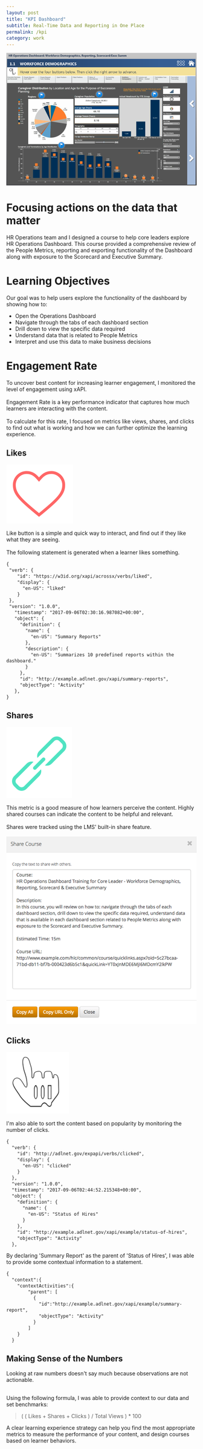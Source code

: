 ```yaml
---
layout: post
title: "KPI Dashboard"
subtitle: Real-Time Data and Reporting in One Place
permalink: /kpi
category: work
---
```


<div class="img-container">
  <img src="/img/kpi.png">
</div>
<!-- ![Image of Dashboard](/img/kpi.png)   -->


# Focusing actions on the data that matter
HR Operations team and I designed a course to help core leaders explore HR Operations Dashboard. This course provided a comprehensive review of the People Metrics, reporting and exporting functionality of the Dashboard along with exposure to the Scorecard and Executive Summary.


# Learning Objectives
Our goal was to help users explore the functionality of the dashboard by showing how to:
* Open the Operations Dashboard
* Navigate through the tabs of each dashboard section
* Drill down to view the specific data required
* Understand data that is related to People Metrics
* Interpret and use this data to make business decisions  


# Engagement Rate
To uncover best content for increasing learner engagement, I monitored the level of engagement using xAPI.  
<br>
Engagement Rate is a key performance indicator that captures how much learners are interacting with the content.   
<br>
To calculate for this rate, I focused on metrics like views, shares, and clicks to find out what is working and how we can further optimize the learning experience.  


## Likes

<div class="icon-box">
  <img src="/img/likes.png">
</div>

Like button is a simple and quick way to interact, and find out if they like what they are seeing.  
<br>
The following statement is generated when a learner likes something.

```  
{
 "verb": {  
    "id": "https://w3id.org/xapi/acrossx/verbs/liked",  
    "display": {  
      "en-US": "liked"  
    }  
 },
 "version": "1.0.0",
   "timestamp": "2017-09-06T02:30:16.987082+00:00",
   "object": {
     "definition": {
       "name": {
         "en-US": "Summary Reports"
       },
       "description": {  
         "en-US": "Summarizes 10 predefined reports within the dashboard."  
       }
     },
     "id": "http://example.adlnet.gov/xapi/summary-reports",
     "objectType": "Activity"
   },
}
```

## Shares

<div class="icon-box">
	<img src="/img/icon-shares.png">
</div>

This metric is a good measure of how learners perceive the content. Highly shared courses can indicate the content to be helpful and relevant.  
<br>
Shares were tracked using the LMS' built-in share feature.  
<br>
![Image of Shares](/img/shares.png) 


## Clicks

<div class="icon-box">
	<img src="/img/icon-clicks.png">
</div>

I'm also able to sort the content based on popularity by monitoring the number of clicks.
<!-- Reviewing popular content is a great way to see what is working as well as what isn't.  -->

```
{
  "verb": {  
    "id": "http://adlnet.gov/expapi/verbs/clicked",  
    "display": {  
      "en-US": "clicked"  
    }  
  },
  "version": "1.0.0",
  "timestamp": "2017-09-06T02:44:52.215348+00:00",
  "object": {
    "definition": {
      "name": {
        "en-US": "Status of Hires"
      }
    },
    "id": "http://example.adlnet.gov/xapi/example/status-of-hires",
    "objectType": "Activity"
  },
```
By declaring 'Summary Report' as the parent of 'Status of Hires', I was able to provide some contextual information to a statement.
```
{
  "context":{  
    "contextActivities":{  
        "parent": [
          {  
            "id":"http://example.adlnet.gov/xapi/example/summary-report",
            "objectType": "Activity"
          }
        ]
    }
  }

```

## Making Sense of the Numbers

Looking at raw numbers doesn't say much because observations are not actionable.   
<br>  

Using the following formula, I was able to provide context to our data and set benchmarks:  

> ( ( Likes + Shares + Clicks ) / Total Views ) * 100  

A clear learning experience strategy can help you find the most appropriate metrics to measure the performance of your content, and design courses based on learner behaviors.